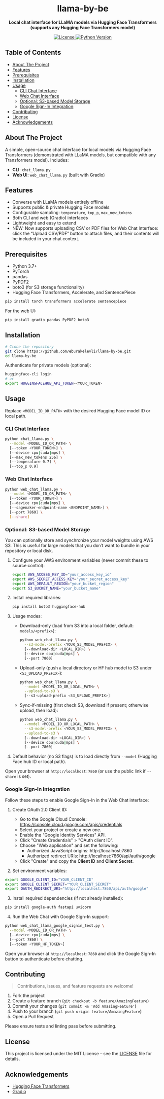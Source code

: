 <div align="center">
  <h1>llama-by-be</h1>
  <p><strong>Local chat interface for LLaMA models via Hugging Face Transformers (supports any Hugging Face Transformers model)</strong></p>
  <p>
    <a href="https://github.com/eburakelevli/llama-by-be/blob/main/LICENSE">
      <img src="https://img.shields.io/badge/license-MIT-green.svg" alt="License">
    </a>
    <a href="https://www.python.org">
      <img src="https://img.shields.io/badge/python-3.7%2B-blue.svg" alt="Python Version">
    </a>
  </p>
</div>

## Table of Contents

- [About The Project](#about-the-project)
- [Features](#features)
- [Prerequisites](#prerequisites)
- [Installation](#installation)
- [Usage](#usage)
  - [CLI Chat Interface](#cli-chat-interface)
  - [Web Chat Interface](#web-chat-interface)
  - [Optional: S3-based Model Storage](#optional-s3-based-model-storage)
  - [Google Sign-In Integration](#google-sign-in-integration)
- [Contributing](#contributing)
- [License](#license)
- [Acknowledgements](#acknowledgements)

## About The Project

A simple, open-source chat interface for local models via Hugging Face Transformers (demonstrated with LLaMA models, but compatible with any Transformers model). Includes:

- **CLI**: `chat_llama.py`
- **Web UI**: `web_chat_llama.py` (built with Gradio)

## Features

- Converse with LLaMA models entirely offline
- Supports public & private Hugging Face models
- Configurable sampling: `temperature`, `top_p`, `max_new_tokens`
- Both CLI and web (Gradio) interfaces
- Lightweight and easy to extend
- NEW: Now supports uploading CSV or PDF files for Web Chat Interface: click the “Upload CSV/PDF” button to attach files, and their contents will be included in your chat context.


## Prerequisites

- Python 3.7+
- PyTorch
- pandas
- PyPDF2
- boto3 (for S3 storage functionality)
- Hugging Face Transformers, Accelerate, and SentencePiece

```bash
pip install torch transformers accelerate sentencepiece
```

For the web UI:

```bash
pip install gradio pandas PyPDF2 boto3
```

## Installation

```bash
# Clone the repository
git clone https://github.com/eburakelevli/llama-by-be.git
cd llama-by-be
```

Authenticate for private models (optional):

```bash
huggingface-cli login
# or
export HUGGINGFACEHUB_API_TOKEN=<YOUR_TOKEN>
```

## Usage

Replace `<MODEL_ID_OR_PATH>` with the desired Hugging Face model ID or local path.

### CLI Chat Interface

```bash
python chat_llama.py \
  --model <MODEL_ID_OR_PATH> \
  [--token <YOUR_TOKEN>] \
  [--device cpu|cuda|mps] \
  [--max_new_tokens 256] \
  [--temperature 0.7] \
  [--top_p 0.9]
```

### Web Chat Interface

```bash
python web_chat_llama.py \
  --model <MODEL_ID_OR_PATH> \
  [--token <YOUR_TOKEN>] \
  [--device cpu|cuda|mps] \
  [--sagemaker-endpoint-name <ENDPOINT_NAME>] \
  [--port 7860] \
  [--share]
``` 

### Optional: S3-based Model Storage

You can optionally store and synchronize your model weights using AWS S3. This is useful for large models that you don’t want to bundle in your repository or local disk.

1. Configure your AWS environment variables (never commit these to source control):

   ```bash
   export AWS_ACCESS_KEY_ID="your_access_key_id"
   export AWS_SECRET_ACCESS_KEY="your_secret_access_key"
   export AWS_DEFAULT_REGION="your_bucket_region"
   export S3_BUCKET_NAME="your_bucket_name"
   ```

2. Install required libraries:

   ```bash
   pip install boto3 huggingface-hub
   ```

3. Usage modes:

   - Download-only (load from S3 into a local folder, default: `models/<prefix>`):

     ```bash
     python web_chat_llama.py \
       --s3-model-prefix <YOUR_S3_MODEL_PREFIX> \
       [--download-dir <LOCAL_DIR>] \
       [--device cpu|cuda|mps] \
       [--port 7860]
     ```

   - Upload-only (push a local directory or HF hub model to S3 under `<S3_UPLOAD_PREFIX>`):

     ```bash
     python web_chat_llama.py \
       --model <MODEL_ID_OR_LOCAL_PATH> \
       --upload-to-s3 \
       [--s3-upload-prefix <S3_UPLOAD_PREFIX>]
     ```

   - Sync-if-missing (first check S3, download if present; otherwise upload, then load):

     ```bash
     python web_chat_llama.py \
       --model <MODEL_ID_OR_LOCAL_PATH> \
       --s3-model-prefix <YOUR_S3_MODEL_PREFIX> \
       --upload-to-s3 \
       [--download-dir <LOCAL_DIR>] \
       [--device cpu|cuda|mps] \
       [--port 7860]
     ```

4. Default behavior (no S3 flags) is to load directly from `--model` (Hugging Face hub ID or local path).

Open your browser at `http://localhost:7860` (or use the public link if `--share` is set).

### Google Sign-In Integration

Follow these steps to enable Google Sign-In in the Web Chat interface:

1. Create OAuth 2.0 Client ID:
    - Go to the Google Cloud Console: https://console.cloud.google.com/apis/credentials
    - Select your project or create a new one.
    - Enable the "Google Identity Services" API.
    - Click "Create Credentials" > "OAuth client ID".
    - Choose "Web application" and set the following:
        - Authorized JavaScript origins: http://localhost:7860
        - Authorized redirect URIs: http://localhost:7860/api/auth/google
    - Click "Create" and copy the **Client ID** and **Client Secret**.

2. Set environment variables:
```bash
export GOOGLE_CLIENT_ID="YOUR_CLIENT_ID"
export GOOGLE_CLIENT_SECRET="YOUR_CLIENT_SECRET"
export OAUTH_REDIRECT_URI="http://localhost:7860/api/auth/google"
```

3. Install required dependencies (if not already installed):
```bash
pip install google-auth fastapi uvicorn
```

4. Run the Web Chat with Google Sign-In support:
```bash
python web_chat_llama_google_signin_test.py \
  --model <MODEL_ID_OR_PATH> \
  [--device cpu|cuda|mps] \
  [--port 7860] \
  [--token <YOUR_HF_TOKEN>]
```

Open your browser at `http://localhost:7860` and click the Google Sign-In button to authenticate before chatting.


## Contributing

> Contributions, issues, and feature requests are welcome!

1. Fork the project
2. Create a feature branch (`git checkout -b feature/AmazingFeature`)
3. Commit your changes (`git commit -m 'Add AmazingFeature'`)
4. Push to your branch (`git push origin feature/AmazingFeature`)
5. Open a Pull Request

Please ensure tests and linting pass before submitting.

## License

This project is licensed under the MIT License – see the [LICENSE](LICENSE) file for details.

## Acknowledgements

- [Hugging Face Transformers](https://github.com/huggingface/transformers)
- [Gradio](https://github.com/gradio-app/gradio)
